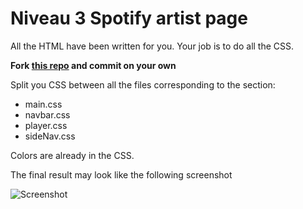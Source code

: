 # Niveau 3 Spotify artist page

All the HTML have been written for you. Your job is to do all the CSS.

**Fork [this repo](https://github.com/stackerine/exercise-css-spotify-artist-page.git) and commit on your own**

Split you CSS between all the files corresponding to the section:

- main.css
- navbar.css
- player.css
- sideNav.css

Colors are already in the CSS.

The final result may look like the following screenshot

![Screenshot](https://imgur.com/E9C54ck.png)
